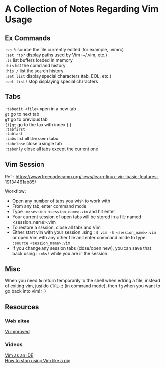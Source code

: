 # A Collection of Notes Regarding Vim Usage

## Ex Commands

`:so %` source the file currently edited (for example, .vimrc)  
`:set rtp?` display paths used by Vim (~/.vim, etc.)  
`:ls` list buffers loaded in memory  
`:his` list the command history  
`:his /` list the search history  
`:set list` display special characters (tab, EOL, etc.)  
`:set list!` stop displaying special characters  

## Tabs

`:tabedit <file>` open <file> in a new tab  
`gt` go to next tab  
`gT` go to previous tab  
`{i}gt` go to the tab with index {i}  
`:tabfirst`  
`:tablast`  
`:tabs` list all the open tabs  
`:tabclose` close a single tab  
`:tabonly` close all tabs except the current one  

## Vim Session

Ref : https://www.freecodecamp.org/news/learn-linux-vim-basic-features-19134461ab85/

Workflow:
* Open any number of tabs you wish to work with
* From any tab, enter command mode
* Type `:mksession <session_name>.vim` and hit enter
* Your current session of open tabs will be stored in a file named <session_name>.vim
* To restore a session, close all tabs and Vim
* Either start vim with your session using : `$ vim -S <session_name>.vim` or open Vim with any other file and enter command mode to type: `:source <session_name>.vim` 
* If you change any session tabs (close/open new), you can save that back using : `:mks!` while you are in the session

## Misc

When you need to return temporarily to the shell when editing a file, instead of exiting vim, just do `CTRL+z` (in command mode), then `fg` when you want to go back into vim! :-)

## Resources

### Web sites

[Vi improved](https://www.vi-improved.org)

### Videos

[Vim as an IDE](https://www.youtube.com/watch?v=Gs1VDYnS-Ac)  
[How to stop using Vim like a pig](https://www.youtube.com/watch?v=D2B3YI_d6HA)

